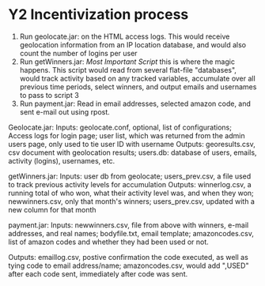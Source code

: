 Y2 Incentivization process
================

1. Run geolocate.jar: on the HTML access logs. This would receive geolocation information from an IP location database, and would also count the number of logins per user
2. Run getWinners.jar: *Most Important Script* this is where the magic happens. This script would read from several flat-file "databases", would track activity based on any tracked variables, accumulate over all previous time periods, select winners, and output emails and usernames to pass to script 3
3. Run payment.jar: Read in email addresses, selected amazon code, and sent e-mail out using rpost.

Geolocate.jar:
Inputs: geolocate.conf, optional, list of configurations; Access logs for login page; user list, which was returned from the admin users page, only used to tie user ID with username
Outputs: georesults.csv, csv document with geolocation results; users.db: database of users, emails, activity (logins), usernames, etc.

getWinners.jar:
Inputs: user db from geolocate; users_prev.csv, a file used to track previous activity levels for accumulation
Outputs: winnerlog.csv, a running total of who won, what their activity level was, and when they won; newwinners.csv, only that month's winners; users_prev.csv, updated with a new column for that month

payment.jar:
Inputs: newwinners.csv, file from above with winners, e-mail addresses, and real names; bodyfile.txt, email template; amazoncodes.csv, list of amazon codes and whether they had been used or not.

Outputs: emaillog.csv, postive confirmation the code executed, as well as tying code to email address/name; amazoncodes.csv, would add ",USED" after each code sent, immediately after code was sent.


